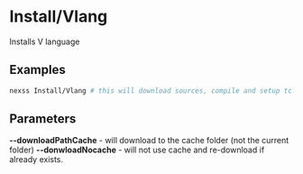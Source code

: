 # Install/Vlang

Installs V language

## Examples

```sh
nexss Install/Vlang # this will download sources, compile and setup tcl/tk and few extra extensions
```

## Parameters

**--downloadPathCache** - will download to the cache folder (not the current folder)
**--donwloadNocache** - will not use cache and re-download if already exists.
